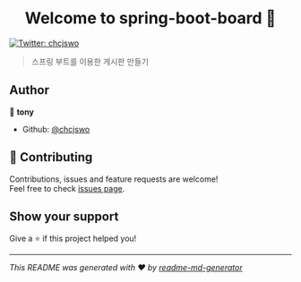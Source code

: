 <h1 align="center">Welcome to spring-boot-board 👋</h1>
<p>
  <a href="https://twitter.com/chcjswo">
    <img alt="Twitter: chcjswo" src="https://img.shields.io/twitter/follow/chcjswo.svg?style=social" target="_blank" />
  </a>
</p>

> 스프링 부트를 이용한 게시판 만들기 

## Author

👤 **tony**

* Github: [@chcjswo](https://github.com/chcjswo)

## 🤝 Contributing

Contributions, issues and feature requests are welcome!<br />Feel free to check [issues page](https://github.com/chcjswo/spring-boot-board/issues).

## Show your support

Give a ⭐️ if this project helped you!

***
_This README was generated with ❤️ by [readme-md-generator](https://github.com/kefranabg/readme-md-generator)_